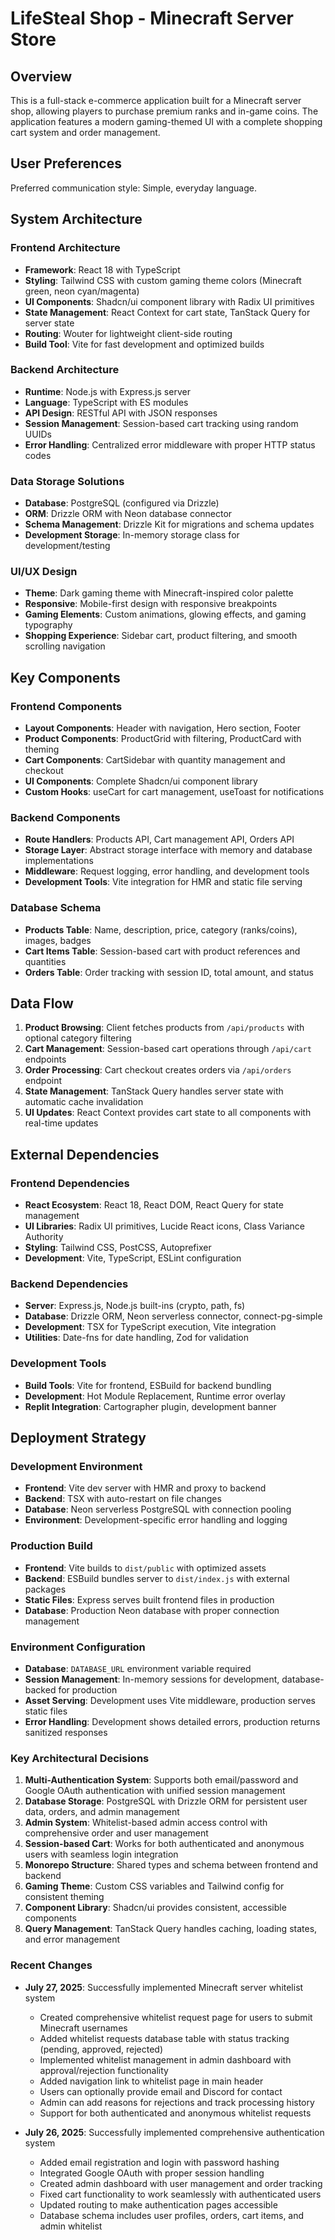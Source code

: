# LifeSteal Shop - Minecraft Server Store

## Overview

This is a full-stack e-commerce application built for a Minecraft server shop, allowing players to purchase premium ranks and in-game coins. The application features a modern gaming-themed UI with a complete shopping cart system and order management.

## User Preferences

Preferred communication style: Simple, everyday language.

## System Architecture

### Frontend Architecture
- **Framework**: React 18 with TypeScript
- **Styling**: Tailwind CSS with custom gaming theme colors (Minecraft green, neon cyan/magenta)
- **UI Components**: Shadcn/ui component library with Radix UI primitives
- **State Management**: React Context for cart state, TanStack Query for server state
- **Routing**: Wouter for lightweight client-side routing
- **Build Tool**: Vite for fast development and optimized builds

### Backend Architecture
- **Runtime**: Node.js with Express.js server
- **Language**: TypeScript with ES modules
- **API Design**: RESTful API with JSON responses
- **Session Management**: Session-based cart tracking using random UUIDs
- **Error Handling**: Centralized error middleware with proper HTTP status codes

### Data Storage Solutions
- **Database**: PostgreSQL (configured via Drizzle)
- **ORM**: Drizzle ORM with Neon database connector
- **Schema Management**: Drizzle Kit for migrations and schema updates
- **Development Storage**: In-memory storage class for development/testing

### UI/UX Design
- **Theme**: Dark gaming theme with Minecraft-inspired color palette
- **Responsive**: Mobile-first design with responsive breakpoints
- **Gaming Elements**: Custom animations, glowing effects, and gaming typography
- **Shopping Experience**: Sidebar cart, product filtering, and smooth scrolling navigation

## Key Components

### Frontend Components
- **Layout Components**: Header with navigation, Hero section, Footer
- **Product Components**: ProductGrid with filtering, ProductCard with theming
- **Cart Components**: CartSidebar with quantity management and checkout
- **UI Components**: Complete Shadcn/ui component library
- **Custom Hooks**: useCart for cart management, useToast for notifications

### Backend Components
- **Route Handlers**: Products API, Cart management API, Orders API
- **Storage Layer**: Abstract storage interface with memory and database implementations
- **Middleware**: Request logging, error handling, and development tools
- **Development Tools**: Vite integration for HMR and static file serving

### Database Schema
- **Products Table**: Name, description, price, category (ranks/coins), images, badges
- **Cart Items Table**: Session-based cart with product references and quantities
- **Orders Table**: Order tracking with session ID, total amount, and status

## Data Flow

1. **Product Browsing**: Client fetches products from `/api/products` with optional category filtering
2. **Cart Management**: Session-based cart operations through `/api/cart` endpoints
3. **Order Processing**: Cart checkout creates orders via `/api/orders` endpoint
4. **State Management**: TanStack Query handles server state with automatic cache invalidation
5. **UI Updates**: React Context provides cart state to all components with real-time updates

## External Dependencies

### Frontend Dependencies
- **React Ecosystem**: React 18, React DOM, React Query for state management
- **UI Libraries**: Radix UI primitives, Lucide React icons, Class Variance Authority
- **Styling**: Tailwind CSS, PostCSS, Autoprefixer
- **Development**: Vite, TypeScript, ESLint configuration

### Backend Dependencies
- **Server**: Express.js, Node.js built-ins (crypto, path, fs)
- **Database**: Drizzle ORM, Neon serverless connector, connect-pg-simple
- **Development**: TSX for TypeScript execution, Vite integration
- **Utilities**: Date-fns for date handling, Zod for validation

### Development Tools
- **Build Tools**: Vite for frontend, ESBuild for backend bundling
- **Development**: Hot Module Replacement, Runtime error overlay
- **Replit Integration**: Cartographer plugin, development banner

## Deployment Strategy

### Development Environment
- **Frontend**: Vite dev server with HMR and proxy to backend
- **Backend**: TSX with auto-restart on file changes
- **Database**: Neon serverless PostgreSQL with connection pooling
- **Environment**: Development-specific error handling and logging

### Production Build
- **Frontend**: Vite builds to `dist/public` with optimized assets
- **Backend**: ESBuild bundles server to `dist/index.js` with external packages
- **Static Files**: Express serves built frontend files in production
- **Database**: Production Neon database with proper connection management

### Environment Configuration
- **Database**: `DATABASE_URL` environment variable required
- **Session Management**: In-memory sessions for development, database-backed for production
- **Asset Serving**: Development uses Vite middleware, production serves static files
- **Error Handling**: Development shows detailed errors, production returns sanitized responses

### Key Architectural Decisions

1. **Multi-Authentication System**: Supports both email/password and Google OAuth authentication with unified session management
2. **Database Storage**: PostgreSQL with Drizzle ORM for persistent user data, orders, and admin management
3. **Admin System**: Whitelist-based admin access control with comprehensive order and user management
4. **Session-based Cart**: Works for both authenticated and anonymous users with seamless login integration
5. **Monorepo Structure**: Shared types and schema between frontend and backend
6. **Gaming Theme**: Custom CSS variables and Tailwind config for consistent theming
7. **Component Library**: Shadcn/ui provides consistent, accessible components
8. **Query Management**: TanStack Query handles caching, loading states, and error management

### Recent Changes

- **July 27, 2025**: Successfully implemented Minecraft server whitelist system
  - Created comprehensive whitelist request page for users to submit Minecraft usernames
  - Added whitelist requests database table with status tracking (pending, approved, rejected)
  - Implemented whitelist management in admin dashboard with approval/rejection functionality
  - Added navigation link to whitelist page in main header
  - Users can optionally provide email and Discord for contact
  - Admin can add reasons for rejections and track processing history
  - Support for both authenticated and anonymous whitelist requests

- **July 26, 2025**: Successfully implemented comprehensive authentication system
  - Added email registration and login with password hashing
  - Integrated Google OAuth with proper session handling
  - Created admin dashboard with user management and order tracking
  - Fixed cart functionality to work seamlessly with authenticated users
  - Updated routing to make authentication pages accessible
  - Database schema includes user profiles, orders, cart items, and admin whitelist